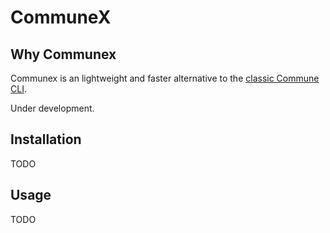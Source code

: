 # CommuneX

## Why Communex

Communex is an lightweight and faster alternative to the [classic Commune
CLI](https://github.com/commune-ai/commune).

Under development.

## Installation

TODO

## Usage

TODO
